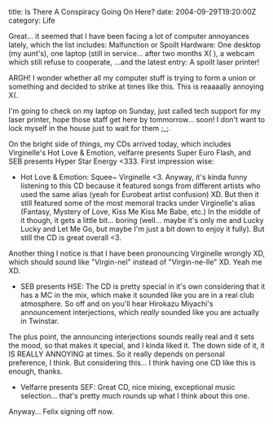 title: Is There A Conspiracy Going On Here?
date: 2004-09-29T19:20:00Z
category: Life

Great… it seemed that I have been facing a lot of computer annoyances lately, which the list includes:
Malfunction or Spoilt Hardware: One desktop (my aunt's), one laptop (still in service… after two months X( ), a webcam which still refuse to cooperate, …and the latest entry: A spoilt laser printer!

ARGH! I wonder whether all my computer stuff is trying to form a union or something and decided to strike at times like this. This is reaaaally annoying X(.

I'm going to check on my laptop on Sunday, just called tech support for my laser printer, hope those staff get here by tommorrow… soon! I don't want to lock myself in the house just to wait for them ;\_;.

On the bright side of things, my CDs arrived today, which includes Virginelle's Hot Love & Emotion, velfarre presents Super Euro Flash, and SEB presents Hyper Star Energy <333. First impression wise:

- Hot Love & Emotion: Squee~ Virginelle <3. Anyway, it's kinda funny listening to this CD because it featured songs from different artists who used the same alias (yeah for Eurobeat artist confusion) XD. But then it still featured some of the most memoral tracks under Virginelle's alias (Fantasy, Mystery of Love, Kiss Me Kiss Me Babe, etc.) In the middle of it though, it gets a little bit… boring (well… maybe it's only me and Lucky Lucky and Let Me Go, but maybe I'm just a bit down to enjoy it fully). But still the CD is great overall <3.

Another thing I notice is that I have been pronouncing Virginelle wrongly XD, which should sound like "Virgin-nel" instead of "Virgin-ne-lle" XD. Yeah me XD.

- SEB presents HSE: The CD is pretty special in it's own considering that it has a MC in the mix, which make it sounded like you are in a real club atmosphere. So off and on you'll hear Hirokazu Miyachi's announcement interjections, which *really* sounded like you are actually in Twinstar.

The plus point, the announcing interjections sounds really real and it sets the mood, so that makes it special, and I kinda liked it. The down side of it, it IS REALLY ANNOYING at times. So it really depends on personal preference, I think. But considering this… I think having one CD like this is enough, thanks.

- Velfarre presents SEF: Great CD, nice mixing, exceptional music selection… that's pretty much rounds up what I think about this one.

Anyway… Felix signing off now.

